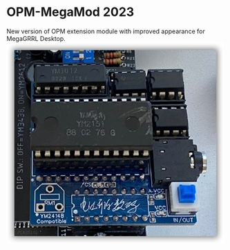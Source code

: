 # OPM-MegaMod 2023
 New version of OPM extension module with improved appearance for MegaGRRL Desktop.
![image1](https://github.com/denjhang/OPM-MegaMod-2023/blob/main/OPM%20MegaMod%20v0.3/sshot-20231211-130014.png) 
